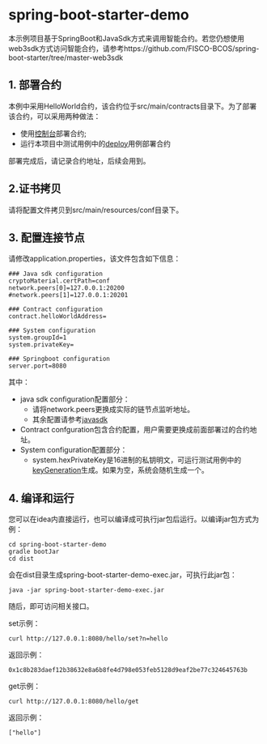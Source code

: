 # spring-boot-starter-demo

本示例项目基于SpringBoot和JavaSdk方式来调用智能合约。若您仍想使用web3sdk方式访问智能合约，请参考https://github.com/FISCO-BCOS/spring-boot-starter/tree/master-web3sdk


## 1. 部署合约

本例中采用HelloWorld合约，该合约位于src/main/contracts目录下。为了部署该合约，可以采用两种做法：
- 使用[控制台](https://fisco-bcos-documentation.readthedocs.io/zh_CN/latest/docs/installation.html#id8)部署合约;
- 运行本项目中测试用例中的[deploy](src/test/java/org/example/demo/Demos.java)用例部署合约

部署完成后，请记录合约地址，后续会用到。

## 2.证书拷贝

请将配置文件拷贝到src/main/resources/conf目录下。

## 3. 配置连接节点

请修改application.properties，该文件包含如下信息：
```
### Java sdk configuration
cryptoMaterial.certPath=conf
network.peers[0]=127.0.0.1:20200
#network.peers[1]=127.0.0.1:20201

### Contract configuration
contract.helloWorldAddress=

### System configuration
system.groupId=1
system.privateKey=

### Springboot configuration
server.port=8080

```
其中：
- java sdk configuration配置部分：
    * 请将network.peers更换成实际的链节点监听地址。
    * 其余配置请参考[javasdk](https://fisco-bcos-documentation.readthedocs.io/zh_CN/latest/docs/sdk/java_sdk/configuration.html)
- Contract confguration包含合约配置，用户需要更换成前面部署过的合约地址。
- System configuration配置部分：
    * system.hexPrivateKey是16进制的私钥明文，可运行测试用例中的[keyGeneration](https://github.com/FISCO-BCOS/spring-boot-starter/blob/main/src/test/java/org/example/demo/Demos.java)生成。如果为空，系统会随机生成一个。


## 4. 编译和运行
您可以在idea内直接运行，也可以编译成可执行jar包后运行。以编译jar包方式为例：

```
cd spring-boot-starter-demo
gradle bootJar
cd dist
```
会在dist目录生成spring-boot-starter-demo-exec.jar，可执行此jar包：
```
java -jar spring-boot-starter-demo-exec.jar
```
随后，即可访问相关接口。

set示例：

```
curl http://127.0.0.1:8080/hello/set?n=hello
```
返回示例：
```
0x1c8b283daef12b38632e8a6b8fe4d798e053feb5128d9eaf2be77c324645763b
```

get示例：

```
curl http://127.0.0.1:8080/hello/get
```
返回示例：
```
["hello"]
```